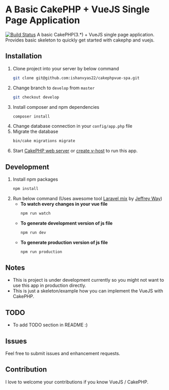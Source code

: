 # A Basic CakePHP + VueJS Single Page Application
[![Build Status](https://travis-ci.com/ishanvyas22/cakephpvue-spa.svg?branch=develop)](https://travis-ci.com/ishanvyas22/cakephpvue-spa)
A basic CakePHP(3.\*) + VueJS single page application. Provides basic skeleton to quickly get started with cakephp and vuejs.

## Installation
1. Clone project into your server by below command
    ```bash
    git clone git@github.com:ishanvyas22/cakephpvue-spa.git
    ```
2. Change branch to `develop` from `master`
    ```bash
    git checkout develop
    ```
2. Install composer and npm dependencies
    ```bash
    composer install
    ```
3. Change database connection in your `config/app.php` file
4. Migrate the database
    ```bash
    bin/cake migrations migrate
    ```
5. Start [CakePHP web server](https://book.cakephp.org/3.0/en/installation.html#development-server) or [create v-host](https://www.digitalocean.com/community/tutorials/how-to-install-the-apache-web-server-on-ubuntu-18-04) to run this app.

## Development
1. Install npm packages
    ```bash
    npm install
    ```
2. Run below command (Uses awesome tool [Laravel mix](https://laravel-mix.com) by [Jeffrey Way](https://github.com/JeffreyWay))
    - **To watch every changes in your vue file**
        ```bash
        npm run watch
        ```
    - **To generate development version of js file**
        ```bash
        npm run dev
        ```
    - **To generate production version of js file**
        ```bash
        npm run production
        ```

## Notes
- This is project is under development currently so you might not want to use this app in production directly.
- This is just a skeleton/example how you can implement the VueJS with CakePHP.

## TODO
- To add TODO section in README :)

## Issues
Feel free to submit issues and enhancement requests.

## Contribution
I love to welcome your contributions if you know VueJS / CakePHP.
